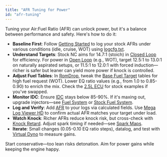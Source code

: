 ```yaml
---
title: "AFR Tuning for Power"
id: "afr-tuning"
---
```


Tuning your Air:Fuel Ratio (AFR) can unlock power, but it's a balance between performance and safety. Here's how to do it:

* **Baseline First**: Follow [Getting Started](/tuning/getting-started) to log your stock AFRs under various conditions (idle, cruise, WOT) using [logcfg.txt](/data-logging/logcfg-txt).
* **Understand Targets**: Stock NC aims for 14.7:1 (stoich) in [Closed Loop](/glossary#c) for efficiency. For power in [Open Loop](/glossary#o) (e.g., WOT), target 12.5:1 to 13.0:1 on naturally aspirated setups, or 11.5:1 to 12.0:1 with forced induction—richer is safer but leaner can yield more power if knock is controlled.
* **Adjust Fuel Tables**: In [RomDrop](/tools-of-the-trade/romdrop), tweak the [Base Fuel Target](/nc-ecu-knowledge-base/base-fuel-target) tables for high fuel request (WOT). Lower EQ ratio values (e.g., from 1.0 to 0.85-0.90) to enrich the mix. Check the [2.5L ECU](/25l-l5-ve-knowledge-base/25l-ecu#fuel-closed-loop) for stock examples if you've swapped.
* **Monitor IDC**: Ensure [IDC](/glossary#i) stays below 85-90%. If it's maxing out, upgrade injectors—see [Fuel System](/25l-l5-ve-knowledge-base/fuel-system) or [Stock Fuel System](/nc-platform-knowledge-base/stock-fuel-system).
* **Log and Verify**: Add [AFR](/data-logging/calculated-fields#afr) to your logs via calculated fields. Use [Mega Log Viewer HD](/tools-of-the-trade/mega-log-viewer-hd) to confirm actual AFR matches your target under load.
* **Watch Knock**: Richer AFRs reduce knock risk, but cross-check with [Knock Retard](/25l-l5-ve-knowledge-base/25l-ecu#spark-correction---knock-retard). Adjust spark timing if needed—see [Spark Maps](/nc-ecu-knowledge-base/spark-maps).
* **Iterate**: Small changes (0.05-0.10 EQ ratio steps), datalog, and test with [Virtual Dyno](/tools-of-the-trade/virtual-dyno) to measure gains.

Start conservative—too lean risks detonation. Aim for power gains while keeping the engine happy.
